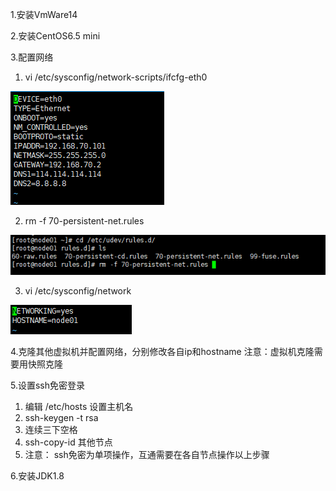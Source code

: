 1.安装VmWare14

2.安装CentOS6.5 mini

3.配置网络


1)   vi /etc/sysconfig/network-scripts/ifcfg-eth0    

![image](https://github.com/wrt199399/My-BigData-Learning-Trip/blob/master/images/2/网络配置1.png)

2)  rm -f 70-persistent-net.rules 

![image](https://github.com/wrt199399/My-BigData-Learning-Trip/blob/master/images/2/网络配置2.png)

3)  vi /etc/sysconfig/network

![image](https://github.com/wrt199399/My-BigData-Learning-Trip/blob/master/images/2/网络配置3.png)

4.克隆其他虚拟机并配置网络，分别修改各自ip和hostname
注意：虚拟机克隆需要用快照克隆

5.设置ssh免密登录

1. 编辑 /etc/hosts  设置主机名
2. ssh-keygen -t rsa
3. 连续三下空格
4. ssh-copy-id 其他节点
5. 注意： ssh免密为单项操作，互通需要在各自节点操作以上步骤

6.安装JDK1.8